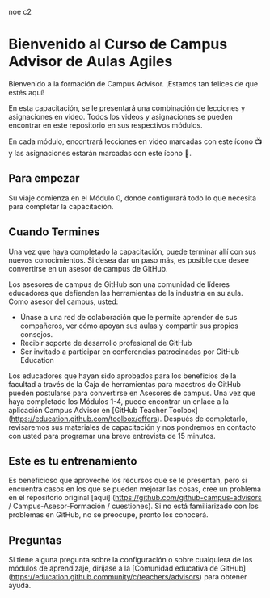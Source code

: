 noe c2

# Bienvenido al Curso de Campus Advisor de Aulas Agiles


Bienvenido a la formación de Campus Advisor. ¡Estamos tan felices de que estés aquí!

En esta capacitación, se le presentará una combinación de lecciones y asignaciones en video. Todos los videos y asignaciones se pueden encontrar en este repositorio en sus respectivos módulos.  

En cada módulo, encontrará lecciones en video marcadas con este ícono 📺 y las asignaciones estarán marcadas con este ícono 📓.

## Para empezar
Su viaje comienza en el Módulo 0, donde configurará todo lo que necesita para completar la capacitación.

## Cuando Termines
Una vez que haya completado la capacitación, puede terminar allí con sus nuevos conocimientos. Si desea dar un paso más, es posible que desee convertirse en un asesor de campus de GitHub.

Los asesores de campus de GitHub son una comunidad de líderes educadores que defienden las herramientas de la industria en su aula. Como asesor del campus, usted:
- Únase a una red de colaboración que le permite aprender de sus compañeros, ver cómo apoyan sus aulas y compartir sus propios consejos.
- Recibir soporte de desarrollo profesional de GitHub
- Ser invitado a participar en conferencias patrocinadas por GitHub Education
 
Los educadores que hayan sido aprobados para los beneficios de la facultad a través de la Caja de herramientas para maestros de GitHub pueden postularse para convertirse en Asesores de campus.
Una vez que haya completado los Módulos 1-4, puede encontrar un enlace a la aplicación Campus Advisor en [GitHub Teacher Toolbox] (https://education.github.com/toolbox/offers). Después de completarlo, revisaremos sus materiales de capacitación y nos pondremos en contacto con usted para programar una breve entrevista de 15 minutos.

## Este es tu entrenamiento
Es beneficioso que aproveche los recursos que se le presentan, pero si encuentra casos en los que se pueden mejorar las cosas, cree un problema en el repositorio original [aquí] (https://github.com/github-campus-advisors / Campus-Asesor-Formación / cuestiones). Si no está familiarizado con los problemas en GitHub, no se preocupe, pronto los conocerá.

## Preguntas
Si tiene alguna pregunta sobre la configuración o sobre cualquiera de los módulos de aprendizaje, diríjase a la [Comunidad educativa de GitHub] (https://education.github.community/c/teachers/advisors) para obtener ayuda.
